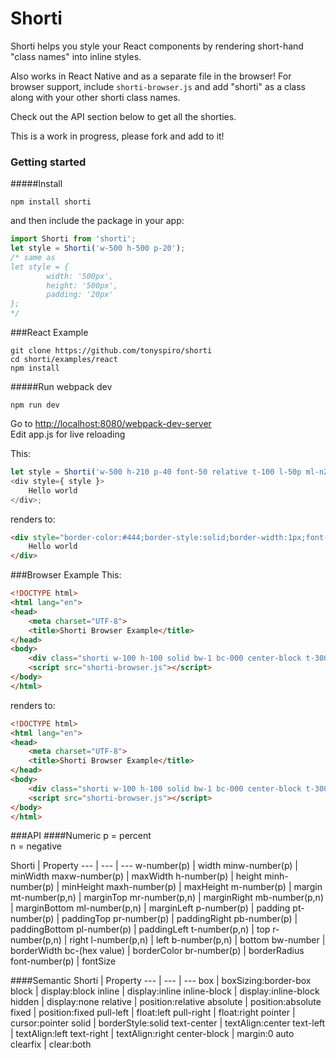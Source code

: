 # Shorti
Shorti helps you style your React components by rendering short-hand "class names" into inline styles.

Also works in React Native and as a separate file in the browser!  For browser support, include ```shorti-browser.js``` and add "shorti" as a class along with your other shorti class names.

Check out the API section below to get all the shorties.

This is a work in progress, please fork and add to it!

### Getting started

#####Install
```
npm install shorti
```
and then include the package in your app:
```javascript
import Shorti from 'shorti';
let style = Shorti('w-500 h-500 p-20');
/* same as 
let style = {
		width: '500px',
		height: '500px',
		padding: '20px'
};
*/
```
###React Example
```
git clone https://github.com/tonyspiro/shorti
cd shorti/examples/react
npm install
```
#####Run webpack dev
```
npm run dev
```
Go to [http://localhost:8080/webpack-dev-server](http://localhost:8080/webpack-dev-server)<br>
Edit app.js for live reloading

This:
```javascript
let style = Shorti('w-500 h-210 p-40 font-50 relative t-100 l-50p ml-n205 solid bw-1 bc-444');
<div style={ style }>
	Hello world
</div>;
```
renders to:
```html
<div style="border-color:#444;border-style:solid;border-width:1px;font-size:50px;height:210px;left:50%;margin-left:-205px;padding:40px;position:relative;top:100px;width:500px;">
	Hello world
</div>
```
###Browser Example
This:
```html
<!DOCTYPE html>
<html lang="en">
<head>
	<meta charset="UTF-8">
	<title>Shorti Browser Example</title>
</head>
<body>
	<div class="shorti w-100 h-100 solid bw-1 bc-000 center-block t-300 relative"></div>
	<script src="shorti-browser.js"></script>
</body>
</html>
```
renders to:
```html
<!DOCTYPE html>
<html lang="en">
<head>
	<meta charset="UTF-8">
	<title>Shorti Browser Example</title>
</head>
<body>
	<div class="shorti w-100 h-100 solid bw-1 bc-000 center-block t-300 relative" style="border: 1px solid rgb(0, 0, 0); height: 100px; margin: 0px auto; position: relative; top: 300px; width: 100px;"></div>
	<script src="shorti-browser.js"></script>
</body>
</html>
```

###API
####Numeric
p = percent<br>
n = negative<br>

Shorti | Property
--- | --- | ---
w-number(p) | width
minw-number(p) | minWidth
maxw-number(p) | maxWidth
h-number(p) | height
minh-number(p) | minHeight
maxh-number(p) | maxHeight
m-number(p) | margin
mt-number(p,n) | marginTop
mr-number(p,n) | marginRight
mb-number(p,n) | marginBottom
ml-number(p,n) | marginLeft
p-number(p) | padding
pt-number(p) | paddingTop
pr-number(p) | paddingRight
pb-number(p) | paddingBottom
pl-number(p) | paddingLeft
t-number(p,n) | top
r-number(p,n) | right
l-number(p,n) | left
b-number(p,n) | bottom
bw-number | borderWidth
bc-(hex value) | borderColor
br-number(p) | borderRadius
font-number(p) | fontSize

####Semantic
Shorti | Property
--- | --- | ---
box | boxSizing:border-box 
block | display:block 
inline | display:inline 
inline-block | display:inline-block
hidden | display:none
relative | position:relative 
absolute | position:absolute 
fixed | position:fixed 
pull-left | float:left 
pull-right | float:right 
pointer | cursor:pointer 
solid | borderStyle:solid 
text-center | textAlign:center 
text-left | textAlign:left 
text-right | textAlign:right
center-block | margin:0 auto
clearfix | clear:both
